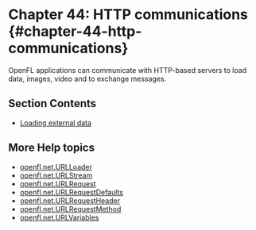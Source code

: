 # Chapter 44: HTTP communications {#chapter-44-http-communications}

OpenFL applications can communicate with HTTP-based servers to load data,
images, video and to exchange messages.

## Section Contents

- [Loading external data](./loading-external-data.md)

<!-- TODO: uncomment when these documents are adapted for OpenFL
- [Web service requests](./web-service-requests.md)
- [Opening a URL in another application](./opening-a-url-in-another-application.md)-->

## More Help topics

- [openfl.net.URLLoader](https:/api.openfl.org/openfl/net/URLLoader.html)
- [openfl.net.URLStream](https:/api.openfl.org/openfl/net/URLStream.html)
- [openfl.net.URLRequest](https:/api.openfl.org/openfl/net/URLRequest.html)
- [openfl.net.URLRequestDefaults](https:/api.openfl.org/openfl/net/URLRequestDefaults.html)
- [openfl.net.URLRequestHeader](https:/api.openfl.org/openfl/net/URLRequestHeader.html)
- [openfl.net.URLRequestMethod](https:/api.openfl.org/openfl/net/URLRequestMethod.html)
- [openfl.net.URLVariables](https:/api.openfl.org/openfl/net/URLVariables.html)
